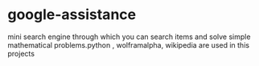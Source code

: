 # google-assistance
mini search engine through which you can search items and solve simple mathematical problems.python , wolframalpha, wikipedia are used in this projects
